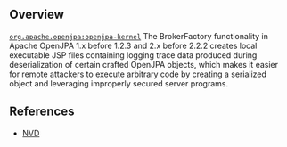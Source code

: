 ## Overview
[`org.apache.openjpa:openjpa-kernel`](http://search.maven.org/#search%7Cga%7C1%7Ca%3A%22openjpa-kernel%22)
The BrokerFactory functionality in Apache OpenJPA 1.x before 1.2.3 and 2.x before 2.2.2 creates local executable JSP files containing logging trace data produced during deserialization of certain crafted OpenJPA objects, which makes it easier for remote attackers to execute arbitrary code by creating a serialized object and leveraging improperly secured server programs.

## References
- [NVD](https://web.nvd.nist.gov/view/vuln/detail?vulnId=CVE-2013-1768)